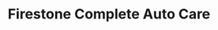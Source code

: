 ---
title: "Firestone Complete Auto Care"
url: /pflugerville/firestone-complete-auto-care-north-interstate-35/
shop: Autowerkstatt
---